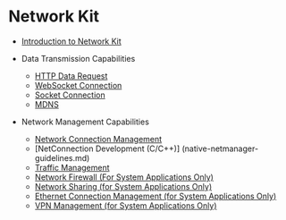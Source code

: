 # Network Kit

- [Introduction to Network Kit](net-mgmt-overview.md)

- Data Transmission Capabilities
    - [HTTP Data Request](http-request.md)
    - [WebSocket Connection](websocket-connection.md)
    - [Socket Connection](socket-connection.md)
    - [MDNS](net-mdns.md)

- Network Management Capabilities
    - [Network Connection Management](net-connection-manager.md)
    - [NetConnection Development (C/C++)] (native-netmanager-guidelines.md)
    - [Traffic Management](net-statistics.md)
    <!--Del-->
    - [Network Firewall (For System Applications Only)](net-netfirewall.md)
    - [Network Sharing (for System Applications Only)](net-sharing.md)
    - [Ethernet Connection Management (for System Applications Only)](net-ethernet.md)  
    - [VPN Management (for System Applications Only)](net-vpn.md)
    <!--DelEnd-->
